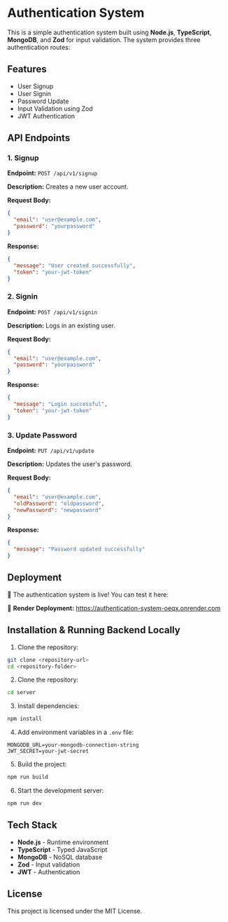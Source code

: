 # Authentication System

This is a simple authentication system built using **Node.js**, **TypeScript**, **MongoDB**, and **Zod** for input validation. The system provides three authentication routes:

## Features

- User Signup
- User Signin
- Password Update
- Input Validation using Zod
- JWT Authentication

## API Endpoints

### 1. Signup

**Endpoint:** `POST /api/v1/signup`

**Description:** Creates a new user account.

**Request Body:**

```json
{
  "email": "user@example.com",
  "password": "yourpassword"
}
```

**Response:**

```json
{
  "message": "User created successfully",
  "token": "your-jwt-token"
}
```

### 2. Signin

**Endpoint:** `POST /api/v1/signin`

**Description:** Logs in an existing user.

**Request Body:**

```json
{
  "email": "user@example.com",
  "password": "yourpassword"
}
```

**Response:**

```json
{
  "message": "Login successful",
  "token": "your-jwt-token"
}
```

### 3. Update Password

**Endpoint:** `PUT /api/v1/update`

**Description:** Updates the user's password.

**Request Body:**

```json
{
  "email": "user@example.com",
  "oldPassword": "oldpassword",
  "newPassword": "newpassword"
}
```

**Response:**

```json
{
  "message": "Password updated successfully"
}
```

## Deployment

🚀 The authentication system is live! You can test it here:

🔗 **Render Deployment:** https://authentication-system-oeqx.onrender.com


## Installation & Running Backend Locally

1. Clone the repository:

```sh
git clone <repository-url>
cd <repository-folder>
```

2. Clone the repository:

```sh
cd server
```

3. Install dependencies:

```sh
npm install
```

4. Add environment variables in a `.env` file:

```
MONGODB_URL=your-mongodb-connection-string
JWT_SECRET=your-jwt-secret
```

5. Build the project:

```sh
npm run build
```

6. Start the development server:

```sh
npm run dev
```

## Tech Stack

- **Node.js** - Runtime environment
- **TypeScript** - Typed JavaScript
- **MongoDB** - NoSQL database
- **Zod** - Input validation
- **JWT** - Authentication

## License

This project is licensed under the MIT License.

